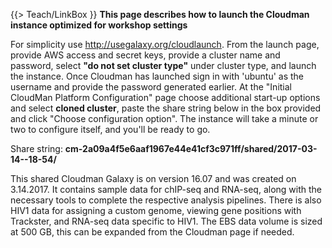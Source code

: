 {{> Teach/LinkBox }}
**This page describes how to launch the Cloudman instance optimized for workshop settings**


For simplicity use http://usegalaxy.org/cloudlaunch.  From the launch page, provide AWS access and secret keys, provide a cluster name and password, select **"do not set cluster type"** under cluster type, and launch the instance. Once Cloudman has launched sign in with 'ubuntu' as the username and provide the password generated earlier. At the "Initial CloudMan Platform Configuration" page choose additional start-up options and select **cloned cluster**, paste the share string below in the box provided and click "Choose configuration option". The instance will take a minute or two to configure itself, and you'll be ready to go.

Share string:
**cm-2a09a4f5e6aaf1967e44e41cf3c971ff/shared/2017-03-14--18-54/**

This shared Cloudman Galaxy is on version 16.07 and was created on 3.14.2017. It contains sample data for chIP-seq and RNA-seq, along with the necessary tools to complete the respective analysis pipelines. There is also HIV1 data for assigning a custom genome, viewing gene positions with Trackster, and RNA-seq data specific to HIV1. The EBS data volume is sized at 500 GB, this can be expanded from the Cloudman page if needed. 


